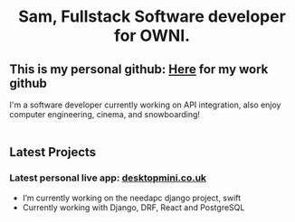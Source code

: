 <h1 align="center">
Sam, Fullstack Software developer for OWNI.
</h1>

<h2>This is my personal github: <a href="https://github.com/samuel-g-smith">Here</a> for my work github</h2>
<p>
I'm a software developer currently working on API integration, also enjoy computer engineering, cinema, and snowboarding!<br>
<br>
<h2> Latest Projects </h2>
<h3> Latest personal live app: <a href="www.desktopmini.co.uk">desktopmini.co.uk</a> </h3>
</p>

- I’m currently working on the needapc django project, swift
- Currently working with Django, DRF, React and PostgreSQL
